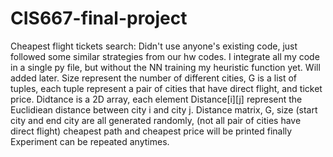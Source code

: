# CIS667-final-project
Cheapest flight tickets search:
Didn't use anyone's existing code, just followed some similar strategies from our hw codes.
I integrate all my code in a single py file, but without the NN training my heuristic function yet. Will added later.
Size represent the number of different cities, G is a list of tuples, each tuple represent a pair of cities that have direct flight, and ticket price. Didtance is a 2D array, each element Distance[i][j] represent the Euclidiean distance between city i and city j.
Distance matrix, G, size (start city and end city are all generated randomly, (not all pair of cities have direct flight)
cheapest path and cheapest price will be printed finally
Experiment can be repeated anytimes.
